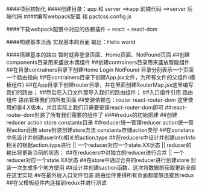 ####项目初始化
####创建目录：app  和 server
  ==>app     前端代码
  ==>server  后端代码
####编写webpack配置 和 pactcss.config.js

####下载webpack配置中对应的依赖插件 + react + react-dom

####构建基本页面 实现基本的页面 输出：Hello world

####搭建基本的路由  暂时就弄登录页面、Home页面、NotFound页面
    ##创建components目录用来盛放木偶组件
    ##创建contrainers目录用来盛放智能组件
    ##在目录contrainers目录下创建Home Login NotFound 目录分别表示一个页面一个路由指向
    ##在contrainers目录下创建App.jsx文件，为所有文件的父组件(模板组件)
    ##在App目录下创建router目录，并在里面创建RouterMap.jsx这里编写我们的路由；
    ##然后在入口文件那导入我们的路由组件；
    ##入口组件引用 路由组件 路由管理我们的所有页面
    ##安装依赖包：router react-router-dom 这里使用的是4.X版本，并且实际上我们只需要安装react-router-dom即可
    ##react-router-dom封装了所有我们需要的组件了
####redux的初始搭建
    ##创建reducer  action  store  constants目录
    ##reducer统一管理reducer  action统一管理action函数  store封装创建store方法  constants存储action类型
    ##在constans中先设计并创建userInfo相关的action.type
    ##在reducers中设计并创建userInfo相关的根据action.type进行 || 一个reducer对应一个state.XX状态  || reducer的输出将更新当前的状态；
    ##在reducers中对独立的reducer进行合并   || 一个reducer对应一个state.XX状态
    ##在store中通过合并的reducer进行创建store  封装一次生成多个地方使用
    ##设计并创建saction函数，这次将数据的获取更新全部在这里实现
    ##在最外层入口文件包装 路由组件使得所有页面都能够连接到redux
    ##在父模板组件内连接到redux并进行测试




